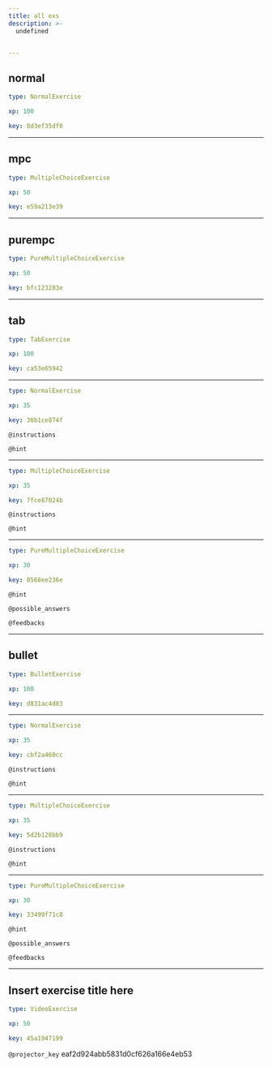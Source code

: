 ```yaml
---
title: all exs
description: >-
  undefined


---
```

## normal

```yaml
type: NormalExercise

xp: 100

key: 8d3ef35df0
```














---
## mpc

```yaml
type: MultipleChoiceExercise

xp: 50

key: e59a213e39
```














---
## purempc

```yaml
type: PureMultipleChoiceExercise

xp: 50

key: bfc123283e
```














---
## tab

```yaml
type: TabExercise

xp: 100

key: ca53e65942
```













***



```yaml
type: NormalExercise

xp: 35

key: 36b1ce874f
```



`@instructions`


`@hint`












***



```yaml
type: MultipleChoiceExercise

xp: 35

key: 7fce87024b
```



`@instructions`


`@hint`












***



```yaml
type: PureMultipleChoiceExercise

xp: 30

key: 8568ee236e
```




`@hint`






`@possible_answers`


`@feedbacks`






---
## bullet

```yaml
type: BulletExercise

xp: 100

key: d831ac4d83
```













***



```yaml
type: NormalExercise

xp: 35

key: cbf2a460cc
```



`@instructions`


`@hint`












***



```yaml
type: MultipleChoiceExercise

xp: 35

key: 5d2b128bb9
```



`@instructions`


`@hint`












***



```yaml
type: PureMultipleChoiceExercise

xp: 30

key: 33499f71c8
```




`@hint`






`@possible_answers`


`@feedbacks`






---
## Insert exercise title here

```yaml
type: VideoExercise

xp: 50

key: 45a1947199
```

`@projector_key`
eaf2d924abb5831d0cf626a166e4eb53